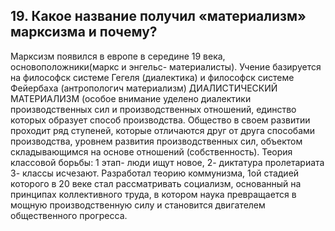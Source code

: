 ﻿## 19. Какое название получил «материализм» марксизма и почему? 

Марксизм появился в европе в середине 19 века, основоположники(маркс и энгельс- материалисты). Учение базируется на философск системе Гегеля (диалектика) и философск системе Фейербаха (антропологич материализм) ДИАЛИСТИЧЕСКИЙ МАТЕРИАЛИЗМ (особое внимание уделено диалектики производственных сил и производственных отношений, единство которых образует способ производства. Общество в своем развитии проходит ряд ступеней, которые отличаются друг от друга способами производства, уровнем развития производственных сил, объектом складывающимся на основе отношений (собственность). Теория классовой борьбы: 1 этап- люди ищут новое, 2- диктатура пролетариата 3- классы исчезают. Разработал теорию коммунизма, 1ой стадией которого в 20 веке стал рассматривать социализм, основанный на принципах коллективного труда, в котором наука превращается в мощную производственную силу и становится двигателем общественного прогресса.
